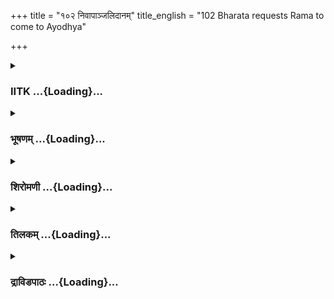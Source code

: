+++
title = "१०२ निवापाञ्जलिदानम्"
title_english = "102 Bharata requests Rama to come to Ayodhya"

+++
<div caption="श्रीराम-हरिसीताराममूर्ति-घनपाठिभ्यां वचनम्" class="audioEmbed" src="https://archive.org/download/Ramayana-recitation-Sriram-harisItArAmamUrti-Ghanapaati-v2/Kanda_2/Kanda_2_AYK-102-Nivapanjanali_Daanam.mp3"></div>

<div class="js_include collapsed" newlevelforh1="3" title="IITK" unfilled url="/purANam/rAmAyaNam/audIchya-pAThaH/iitk/2_ayodhyAkANDam/07-rAma-darshanam/102_nivApAnjalidAnam.md">
<details><summary><h3>IITK ...{Loading}...</h3></summary>

Rama, Sita and Lakshmana's grief over king Dasaratha's death -- Rama and
Lakshmana offer libations of water in Mandakini river



#### श्लोकः
##### मूलम्
तां श्रुत्वा करुणां वाचं पितुर्मरणसंहिताम्।  
राघवो भरते नोक्तां बभूव गतचेतनः॥2.102.1॥

##### शब्दार्थः
राघवः one born in the race of the Raghus (Rama), भरतेन by Bharata, उक्ताम् uttered, पितुः father's, मरणसंहिताम्  union with death, करुणाम् pitiable, तां those, वाचम् words, श्रुत्वा on hearing, गत चेतनः unconscious, बभूव became.

##### आङ्ग्लानुवादः
Having heard the words of Bharata regarding the death of his father, Rama became unconscious.



#### श्लोकः
##### मूलम्
तं तु वज्रमिवोत्सृष्टमाहवे दानवारिणा  
वाग्वज्रंभरते नोक्त ममनोज्ञं परन्तपः॥2.102.2॥  
प्रगृह्य रामो बाहू वैपुष्पिताग्रो यथा द्रुमः।  
वने परशुना कृत्तस्तथा भुवि पपात ह॥2.102.3॥

##### शब्दार्थः
परन्तपः destroyer of enemies, रामः Rama, आहवे in the battle, दानवारिणा by the enemy of demons (Indra), उत्सृष्टम् hurled, वज्रमिव like thunderbolt, अमनोज्ञम् unpleasant, भरतेन by Bharata, उक्तम् spoken, तम् that, वाग्वज्रम् thunderlike words, बाहू both arms, प्रगृह्य stretching forth, वने in the forest, परशुना by an axe, कृत्तः severed, पुष्पिताग्रः with flowering tops, द्रुमः tree, यथा as, तथा like that, भुवि on the ground, पपात ह fell down.

##### आङ्ग्लानुवादः
On hearing the thunderlike words spoken by Bharata afflicting the mind, like the  
thunderbolt hurled by Indra (enemy of demons) in a battle, Rama, the scorcher of enemies, stretching forth both his arms, fell down on the ground like a tree with flowering tops severed by an axe in the forest.



#### श्लोकः
##### मूलम्
तथाहि पतितं रामं जगत्यां जगतीपतिम्।  
कूलघातपरिश्रान्तं प्रसुप्तमिव कुञ्जरम्॥2.102. 4॥  
भ्रातरस्ते महेष्वासं सर्वतश्शोककर्शितम्।  
रुदन्तस्सह वैदेह्या सिषिचुस्सलिलेन वै॥2.102.5॥

##### शब्दार्थः
तथा that way, जगत्याम् on the earth, निपतितम् fallen, जगतीपतिम् lord of the world, कूलघातपरिश्रान्तम् exhausted from striking a river bank, प्रसुप्तम् asleep, कुञ्जरम् इव like an elephant, महेष्वासम् a great archer, शोककर्शितम् afflicted with grief, रामम् Rama, सर्वतः on all sides, वैदेह्या सह along with Sita, ते those, भ्रातरः brothers, रुदन्तः lamenting, सलिलेन with waters, सिषिचुः वै sprinkled.

##### आङ्ग्लानुवादः
Those brothers on all sides, with Sita lamenting, sprinkled water on Rama, the great archer and lord of the earth who, afflicted with grief, had fallen down on the ground, and was lying like an elephant exhausted from repeatedly striking a river bank.



#### श्लोकः
##### मूलम्
स तु संज्ञां पुनर्लब्ध्वा नेत्राभ्यामस्रमुत्सृजन्।  
उपाक्रामत काकुत्स्थ कृपणं बहु भाषितुम्॥2.102.6॥

##### शब्दार्थः
सः काकुत्स्थ that Rama, पुनः again, संज्ञाम् consciousness, लब्ध्वा regaining, नेत्राभ्याम् from eyes, अस्रम् tears, उत्सृजन् shedding, कृपणम् piteously, बहु excessively, भाषितुम् to speak, उपाक्रामत started.

##### आङ्ग्लानुवादः
On regaining consciousness, shedding tears profusely, Rama again started speaking piteously.



#### श्लोकः
##### मूलम्
स रामस्स्वर्गतं श्रुत्वा पितरं पृथिवीपतिम्।  
उवाच भरतं वाक्यं धर्मात्मा धर्मसंहितम्॥2.102.7॥

##### शब्दार्थः
धर्मात्मा righteous, सः रामः that Rama, पृथिवीपतिम् lord of the world, पितरम् father, स्वर्गतम्  had attained heaven, श्रुत्वा on hearing, भरतम् to Bharata, धर्मसंहितम् that which was in  
conformity with his rightful conduct, वाक्यम् words, उवाच said.

##### आङ्ग्लानुवादः
On hearing that his father, king Dasaratha, the lord of the world had attained heaven, righteous Rama said to Bharata in conformty with his rightful conduct.



#### श्लोकः
##### मूलम्
किं करिष्याम्ययोध्यायां ताते दिष्टां गतिं गते।  
कस्तां राजवराध्दीनामयोध्यां पालयिष्यति॥2.102.8॥

##### शब्दार्थः
ताते father, दिष्टां गतिम् the path ordained by the gods, अयोध्यायाम् in Ayodhya, किं करिष्यामि what shall I do, राजवरात् by the best of kings, हीनाम् deprived, ताम् अयोध्याम् that Ayodhya, कः who, पालयिष्यति will rule.

##### आङ्ग्लानुवादः
What shall I do in Ayodhya now that my father has followed the path ordained by the gods? Who will rule that Ayodhya deprived of that best of kings?



#### श्लोकः
##### मूलम्
किं नु तस्य मया कार्यं दुर्जातेन महात्मनः।  
यो मृतो मम शोकेन मया चापि न संस्कृतः॥2.102.9॥

##### शब्दार्थः
यः that king Dasaratha, मम शोकेन of grief on account of me, मृतः died, मया by me, न संस्कृतश्चापि the last rites could not be performed, तस्य for him, महात्मनः for that  magnanimous one, दूर्जातेन of unlucky birth, मया by me, किं नु कार्यम् of what use?

##### आङ्ग्लानुवादः
I could not even perform the last rites of that magnanimous one who died of grief on account of me. What use is my life with an unlucky birth?



#### श्लोकः
##### मूलम्
अहो भरत सिद्धार्थो येन राजा त्वयाऽनघ।  
शत्रुघ्नेन च सर्वेषु प्रेतकृत्येषु सत्कृतः॥2.102.10॥

##### शब्दार्थः
अनघ O irreproachable one, भरत Bharata, येन त्वया by you, शत्रुघ्नेन by Satrughna, राजा king, सर्वेषु in all, प्रेतकृत्येषु in last rites, सत्कृतः wellhonoured, सिद्धार्थः you have fulfilled  your duty, अहो fortunate indeed.

##### आङ्ग्लानुवादः
O irreproachable Bharata, it is gratifying that you and Satrughna are indeed fortunate to have fulfilled your cherished desire since the king was wellhonoured by you with all the obsequial rites.



#### श्लोकः
##### मूलम्
निष्प्रधानामनेकाग्रां नरेन्द्रेण विनाकृताम्।  
निवृत्तवनवासोऽपि नायोध्यां गन्तु मुत्सहे॥2.102.11॥

##### शब्दार्थः
निवृत्तवनवासोऽपि even after completion of the exile, निष्प्रधानाम् bereft of chief, अनेकाग्रम् directionless, नरेन्द्रेण by the king, विनाकृताम् deprived, अयोध्याम् Ayodhya, गन्तुम् to return, न उत्सहे I do not desire.

##### आङ्ग्लानुवादः
Even after the completion of my exile I do not wish to return to Ayodhya which is directionless, bereft of its chief, the king.



#### श्लोकः
##### मूलम्
समाप्तवनवासं मामयोध्यायां परन्तप।  
कोऽनु शासिष्यति पुनस्ताते लोकान्तरं गते॥2.102.12॥

##### शब्दार्थः
परन्तप O subduer of enemies, Bharata, ताते with father, लोकान्तरम् to the other world, गते having gone to, समाप्तवनवासम् on completion the exile, माम् me, पुनः again, अयोध्याम् in Ayodhya, कः who, अनुशासिष्यति guide.

##### आङ्ग्लानुवादः
O subduer of enemies, when father has gone to the other world, who will guide me in Ayodhya after I complete my term of exile?



#### श्लोकः
##### मूलम्
पुरा प्रेक्ष्य सुवृत्तं मां पिता यान्याह सान्त्वयन्।  
वाक्यानि तानि श्रोष्यामि कुतश्श्रोत्रसुखान्यहम्॥2.102.13॥

##### शब्दार्थः
पुरा in the past, पिता father, माम् me, सुवृत्तम् good conduct, प्रेक्ष्य on seeing, सान्त्वयन्  
comforting, यानि वाक्यानि such words, आह used to say, श्रोत्र सुखा pleasant to the ears, तानि those words, कुतः from whom, श्रोष्यामि I can hear.

##### आङ्ग्लानुवादः
On seeing my good conduct our father used to say comforting words to me. Now  
from whom can I hear such words pleasing to the ears?



#### श्लोकः
##### मूलम्
एवमुक्त्वा स भरतं भार्यामभ्येत्य राघवः।  
उवाच शोकसन्तप्तः पूर्णचन्द्रनिभाननाम्॥2.102.14॥

##### शब्दार्थः
सः राघवः that Rama, भरतम् to Bharata, एवम् in this way, उक्त्वा having said, पूर्णचन्द्रनिभाननाम् her face looking like the full Moon, भार्याम् wife, अभ्येत्य having approached, शोकसन्तप्तः  overhelmed with grief, उवाच said.

##### आङ्ग्लानुवादः
Having thus spoken to Bharata, Rama, overwhelmed with grief, approached his wife Sita whose face looked like the full Moon, and said to her.



#### श्लोकः
##### मूलम्
सीते मृतस्ते श्वशुरः पित्रा हीनोऽसि लक्ष्मण।  
भरतो दुःखमाचष्टे स्वर्गतं पृथिवीपतिम्॥2.102.15॥

##### शब्दार्थः
सीते O Sita, ते श्वशुरः your fatherinlaw, मृतः is dead, लक्ष्मण O Lakshmana, पित्रा father, हीनः असि are deprived of, भरतः Bharata, पृथिवीपतिम् lord of the world, king Dasaratha, स्वर्गतम् as having gone to heaven, दुःखम् sad news, आचष्टे is relating.

##### आङ्ग्लानुवादः
O Sita, your fatherinlaw is dead. O Lakshmana, you are deprived of your father. Bharata is relating to me the sad news that king Dasaratha has attained his heavenly abode.



#### श्लोकः
##### मूलम्
ततो बहुगुणं तेषां बाष्पं नेत्रेष्वजायत।  
तथा ब्रुवति काकुत्स्थे कुमाराणां यशस्विनाम्॥2.102.16॥

##### शब्दार्थः
काकुत्स्थे when Rama, तथा thus, ब्रुवति while saying, ततः thereafter, यशस्विनाम् of the illustrious, तेषाम् those, कुमाराणाम् of the sons of Dasaratha, नेत्रेषु in their eyes, बहुगुणम्  
copious, बाष्पः tears, अजायत welled up.

##### आङ्ग्लानुवादः
While the scion of the Kakutsthas was saying thus, copious tears welled up from the eyes of all those illustrious sons of Dasaratha.



#### श्लोकः
##### मूलम्
ततस्ते भ्रातर स्रव्रॆ भृशमाश्वास्य दुःखितम्।  
अब्रुवन् जगतीभर्तुः क्रियतामुदकं पितुः॥2.102.17॥

##### शब्दार्थः
ततः then, सर्वे all, ते भ्रातरः his brothers, राघवम् Rama, भृशम् greatly, आश्वास्य having consoled, जगतीभर्तुः to the protector of the world, Dasaratha, पितुः to father, उदकम् libations of water, क्रियताम् may be offered, अब्रुवन् they told.

##### आङ्ग्लानुवादः
All the brothers, having consoled Rama as best they could, told him, Let the libations be offered to our father, the protector of the world.



#### श्लोकः
##### मूलम्
सा सीतास्वर्गतंश्रुत्वा श्वशुरं तं महानृपम्।  
नेत्राभ्यामश्रुपूर्णाभ्या शशाकेक्षितुं प्रियम्॥2.102.18॥

##### शब्दार्थः
सा सीता that Sita, श्वशुरम् fatherinlaw, नृपम् king Dasaratha, स्वर्गलोकगतम् as having attained heaven, श्रुत्वा having heard, अश्रुपूर्णाभ्याम् filled with tears, नेत्राभ्याम् with eyes, पतिम् husband, ईक्षितुम् to see, नाशकत् was not able.

##### आङ्ग्लानुवादः
On hearing that her fatherinlaw, king Dasaratha, had attained heaven, Sita, her eyes filled with tears could not look at her husband in the face.



#### श्लोकः
##### मूलम्
सान्त्वयित्वा तु तां रामो रुदन्तीं जनकात्मजाम्।  
उवाच लक्ष्मणं तत्र दुःखितो दुःखितं वचः॥2.102.19॥

##### शब्दार्थः
रामः Rama, रुदन्तीम् weeping, तां जनकात्मजाम् that Sita, सान्त्वयित्वा having consoled, दुःखितः  overcome with grief, दुःखितम् distressed, लक्ष्मणम् Lakshmana, तत्र then, वचः words, उवाच said.

##### आङ्ग्लानुवादः
Having consoled Sita, daughter of Janaka, griefstricken Rama said to Lakshmana who was also distressed with grief.



#### श्लोकः
##### मूलम्
आनयेङ्गुदिपिण्याकं चीरमाहर चोत्तरम्।  
जलक्रियार्थं तातस्य गमिष्यामि महात्मनः॥2.102.20॥

##### शब्दार्थः
इङ्गुदिपिण्याकम् oil cake of Ingudi fruit, आनय bring, उत्तरम् upper, चीरं च bark garment, आहर fetch, महात्मनः of the magnanimous, तातस्य father's, जलक्रियार्थम् to offer libations of water, गमिष्यामि I shall go.

##### आङ्ग्लानुवादः
I shall go and offer libations to my magnanimous father. Go and fetch the dried pulp of ingudi fruit and an upper garment made of bark.



#### श्लोकः
##### मूलम्
सीता पुरस्ताद्व्रजतु त्वमेनामभितो व्रज।  
अहं पश्चाद्गमिष्यामि गतिर्ह्येषा सुदारुणा॥2.102.21॥

##### शब्दार्थः
सीता Sita, पुरस्तात् in front, व्रजतु let her proceed, एनाम् अभितः ahead of her, त्वम् you, व्रज go, अहम् I, पश्चात् behind, गमिष्यामि shall go, एषा this, गतिः procession in mourning, सुदारुणा हि is terrible indeed.

##### आङ्ग्लानुवादः
Let us proceed in this order -- you first, Sita second and I last. This procession  in mourning is terrible indeed.



#### श्लोकः
##### मूलम्
ततो नित्यानुगस्तेषां विदितात्मा महामतिः।  
मृदुर्दान्तश्च कान्तश्च रामे च दृढभक्तिमान्॥2.102.22॥  
सुमन्त्र स्तैर्नृपसुतैस्सार्धमाश्वस्य राघवम्।  
अवातारयदालम्ब्य नदीं मन्दाकिनीं शिवाम्॥2.102.23॥

##### शब्दार्थः
ततः thereafter, तेषाम् them, नित्यानुगः constant follower, विदितात्मा knowledgeable in spiritual sciences, महामतिः endowed with great intelligence, मृदुः softnatured, दान्तश्च  
selfcontrolled, शान्तश्च tranquilminded, रामे च in Rama, दृढभक्तिमान् staunchly devoted, सुमन्त्रः Sumantra, तैः नृपसुतैः सार्धम् along with those princes, राघवम् Rama, आश्वास्य having consoled him, आलम्ब्य taking hold of his hand, शिवाम् auspicious, मन्दाकिनीं नदीम् (into) the river Mandakini, अवातारयत् helped their descent.

##### आङ्ग्लानुवादः
Thereafter, their constant follower Sumantra who was conversant in spiritual knowledge, a highminded person, softnatured, selfcontrolled, tranquilminded and staunchly devoted to Rama consoled him. Holding the hands of the princes, Sumantra helped their descent into the auspicious river Mandakini for taking bath.



#### श्लोकः
##### मूलम्
ततो नित्यानुगस्तेषां विदितात्मा महामतिः।  
मृदुर्दान्तश्च शान्तश्च रामे च दृढभक्तिमान्॥2.102.22॥  
सुमन्त्रस्तैर्नृपसुतैः सार्धमाश्वास्य राघवम्।  
अवातारयदालम्ब्य नदीं मन्दाकिनीं शिवाम्॥2.102.23॥

##### शब्दार्थः
ततः thereafter, तेषाम् them, नित्यानुगः constant follower, विदितात्मा knowledgeable in spiritual sciences, महामतिः endowed with great intelligence, मृदुः softnatured, दान्तश्च  
selfcontrolled, शान्तश्च tranquilminded, रामे च in Rama, दृढभक्तिमान् staunchly devoted,  सुमन्त्रः Sumantra, तैः नृपसुतैः सार्धम् along with those princes, राघवम् Rama, आश्वास्य having consoled him, आलम्ब्य taking hold of his hand, शिवाम् auspicious, मन्दाकिनीं नदीम् (into) the river Mandakini, अवातारयत् helped their descent.

##### आङ्ग्लानुवादः
Thereafter, their constant follower Sumantra who was conversant in spiritual knowledge, a highminded person, softnatured, selfcontrolled, tranquilminded and staunchly devoted to Rama consoled him. Holding the hands of the princes, Sumantra helped their descent into the auspicious river Mandakini for taking bath.



#### श्लोकः
##### मूलम्
ते सुतीर्थां ततः कृच्छ्रादुपागम्य यशस्विनः।  
नदीं मन्दाकिनीं रम्यां सदा पुष्पितकाननाम्॥2.102.24॥  
शीघ्रस्रोतसमासाद्य तीर्थं शिवमकर्दमम्।  
सिषिचु स्तूदकं राज्ञे तत एतद् भवत्विति॥2.102.25॥

##### शब्दार्थः
ततः then, यशस्विनः illustrious, ते they, सुतीर्थां of convenient descent, रम्याम् enchanting, सदापुष्पितकाननाम् with forests always in blossom, शीघ्रस्रोतसम् swiftly flowing, मन्दाकिनीं नदीम् river Mandakini, कृच्छ्रात् with great difficulty, उपागम्य having approached, अकर्दमम् at a place that is not slushy, शिवम् auspicious, तीर्थम् descent, आसाद्य having reached, तात O father, एतत् these, ते to you, भवतु let this be, इति thus, राज्ञे for the king, उदकम् waters, सिषिचुः sprinkled. (offered libation).

##### आङ्ग्लानुवादः
The illustrious brothers approached with great difficulty the swiftflowing and enchanting river Mandakini which had convenient descent and endowed with forests always in bloom. They descended at an auspicious place that was not slushy and offered libations of water saying 'O father, let these offerings be yours'.



#### श्लोकः
##### मूलम्
ते सुतीर्थां ततः कृच्छ्रादुपागम्य यशस्विनः।  
नदीं मन्दाकिनीं रम्यां सदा पुष्पितकाननाम्॥2.102.24॥  
शीघ्रस्रोतसमासाद्य तीर्थं शिवमकर्दमम्।  
सिषिचु स्तूदकं राज्ञे तातैतत्ते भवत्विति॥2.102.25॥

##### शब्दार्थः
ततः then, यशस्विनः illustrious, ते they, सुतीर्थां of convenient descent, रम्याम् enchanting, सदापुष्पितकाननाम् with forests always in blossom, शीघ्रस्रोतसम् swiftly flowing, मन्दाकिनीं नदीम् river Mandakini, कृच्छ्रात् with great difficulty, उपागम्य having approached, अकर्दमम् at a place that is not slushy, शिवम् auspicious, तीर्थम् descent, आसाद्य having reached, तात O father, एतत् these, ते to you, भवतु let this be, इति thus, राज्ञे for the king, उदकम् waters, सिषिचुः sprinkled. (offered libation).

##### आङ्ग्लानुवादः
The illustrious brothers approached with great difficulty the swiftflowing and enchanting river Mandakini which had convenient descent and endowed with forests always in bloom. They descended at an auspicious place that was not slushy and offered libations of water saying 'O father, let these offerings be yours'.



#### श्लोकः
##### मूलम्
प्रगृह्य च महीपालो जलपूरितमञ्जलिम्।  
दिशं याम्यामभिमुखो रुदन्वचनमब्रवीत्॥2.102.26॥

##### शब्दार्थः
महीपालः ruler of the earth, जलपूरितम् filled with water, अञ्जलिम् both palms cupped, प्रगृह्य holding, याम्यां दिशम् relating to direction of Yama, the southern direction, अभिमुखः  
facing, रुदन् with sobs, वचनम् words, अब्रवीत् said.

##### आङ्ग्लानुवादः
Rama, the ruler of the earth, held water with both palms cupped and, facing the south, the direction of Yama (the god of death) said these words, sobbingः



#### श्लोकः
##### मूलम्
एतत्ते राजशार्दूल विमलं तोयमक्षयम्।  
पितृलोकगत स्याद्य मद्दत्तमुपतिष्ठतु॥2.102.27॥

##### शब्दार्थः
राजशार्दूल O best of kings, पितृलोकगतस्य one who has attained the world of the ancestors, ते to you, अद्य now, मद्दत्तम् offered by me, एतत् this, विमलम् pure, तोयम् water, अक्षयम्  inexhaustible, उपतिष्ठतु let it reach you.

##### आङ्ग्लानुवादः
'O best of kings, you are gone to the world of the manes, and let this inexhaustible libation of pure water reach you'.



#### श्लोकः
##### मूलम्
ततो मन्दाकिनीतीरात्प्रत्युत्तीर्य स राघवः।  
पितुश्चकार तेजस्वी निर्वापं भ्रातृभि सह॥2.102.28॥

##### शब्दार्थः
ततः then, तेजस्वी powerful, राघवः scion of the Raghu race (Rama), मन्दाकिनीतीरात् from the bank the river Mandakini, प्रत्युत्तीर्य climbing up, भ्रातृभिः सह with his brothers, पितुः for the departed father, निवापम् offerings of pinda ( balls of rice or flour), चकार made.

##### आङ्ग्लानुवादः
Then, the powerful scion of the Raghu race reached bank, from the bathing spot of the river Mandakini along with his brothers and offered pinda (an offering of rice flour to the departed) to his late lamented father.



#### श्लोकः
##### मूलम्
ऐङ्गुदं बदरीमिश्रं पिण्याकं दर्भसंस्तरे।  
न्यस्य रामस्सदुःखार्तो रुदन्वचनमब्रवीत्॥2.102.29॥

##### शब्दार्थः
सः रामः that Rama, बदरीमिश्रम् mixed with badari fruits, ऐङ्गुदम् pertaining to the ingudi tree, पिण्याकम् pulp made into balls, दर्भसंस्तरे on a spread of darbha grass, न्यस्य after placing, दुःखार्तः overcome with distress, रुदन् weeping, वचनम् these words, अब्रवीत् said.

##### आङ्ग्लानुवादः
Placing the balls of ingudi pulp mixed with badari fruit on a spread of darbha grass, Rama, was overcome with grief and weeping, saidः



#### श्लोकः
##### मूलम्
इदं भुङ्क्ष्वमहाराज प्रीतो यदशना वयम्।  
यदन्नः पुरुषो भवति तदन्ना स्तस्य देवताः॥2.102.30॥

##### शब्दार्थः
महाराज O great king, वयम् we, यदशनाः whatever is food, इदम् such food, प्रीतः wellpleased, भुङ्क्ष्व  partake, पुरुषः man, यदन्नः whichever food, भवति takes, तस्य देवताः his gods, तदन्नाः have the same food.

##### आङ्ग्लानुवादः
O great king, we offer you such food as we partake now. Be pleased to accept it. For,  his gods are offered the food a man takes.



#### श्लोकः
##### मूलम्
तत स्तेनैव मार्गेण प्रत्युत्तीर्य सरित्तटात्।  
आरुरोह नरव्याघ्रो रम्यसानुं महीधरम्॥2.102.31॥

##### शब्दार्थः
ततः thereafter, नरव्याघ्रः best among men (Rama), तेन that, मार्गेणैव by the same path itself, नदीतटात् from the river bank, प्रत्युत्तीर्य having ascended, रम्यसानुम् having charming slopes, महीधरम् mountain, आरुरोह climbed.

##### आङ्ग्लानुवादः
Rama, the tiger among men, ascending the riverbank and proceeding on the same path (he had come), climbed the (Chitrakuta) mountain of charming slopes.



#### श्लोकः
##### मूलम्
ततः पर्णकुटीद्वारमासाद्य जगतीपतिः।  
परिजग्राह बाहुभ्यामुभौ भरतलक्ष्मणौ॥2.102.32॥

##### शब्दार्थः
ततः then, जगतीपतिः lord of the earth (Rama), पर्णकुटीद्वारम् the door of leafhut, आसाद्य  having reached, बाहुभ्याम् with his arms, भरतलक्ष्मणौ Bharata and Lakshmana, उभौ both, परिजग्राह took hold of.

##### आङ्ग्लानुवादः
Rama, lord of the earth, reached the door of the leafhut and took Bharata and  
Lakshmana in his arms.



#### श्लोकः
##### मूलम्
तेषां तु रुदतां शब्दात् प्रतिशब्दोऽभवद् गिरौ।  
भ्रातॄणां सह वैदेह्या सिंहानां नर्दतामिव॥2.102.33॥

##### शब्दार्थः
वैदेह्या सह with Sita, रुदताम् of those lamenting people, तेषां भ्रात्रूणाम् all the brothers', शब्दात् with the sound, नर्दताम् roaring, सिंहानामिव like the lions, शब्दात् with sound, गिरौ in the mountain, प्रतिशब्दः अभवत् was echoed.

##### आङ्ग्लानुवादः
The mountain echoed with the sound of lamentations of all the brothers along with Sita which resembled the roar of lions.



#### श्लोकः
##### मूलम्
महाबलानां रुदतां कुर्वतामुदकं पितुः।  
विज्ञाय तुमुलं शब्दं त्रस्ता भरत सैनिकाः॥2.102.34।

##### शब्दार्थः
महाबलानाम् of mighty ones, पितुः to father, उदकम् libations of water, कुर्वताम् of those offering, रुदताम् lamenting brothers', तुमुलम् tumultous, शब्दम् sound, विज्ञाय having come to know, भरतसैनिकाः soldiers of Bharata, त्रस्ताः were alarmed.

##### आङ्ग्लानुवादः
The soldiers of Bharata were alarmed on hearing the tumultuous sounds raised by those mighty brothers offering libations of water and lamenting.



#### श्लोकः
##### मूलम्
अब्रुवंश्चापि रामेण भरत संगतो ध्रुवम्।  
तेषामेव महान् श‌ब्दः शोचतां पितरं मृतम्॥2.102.35॥

##### शब्दार्थः
भरतः Bharata, रामेण with Rama, सङ्गतः joined, घृवम् this is certain, मृतम् deceased, पितरम् about father, शोचताम् lamenting, तेषामेव their only, महान् loud, शब्दः noise, अब्रुवन् च अपि they said.

##### आङ्ग्लानुवादः
They said, 'Bharata must have joined Rama. That loud noise must be their wailing over their deceased father'.



#### श्लोकः
##### मूलम्
अथ वासान्परित्यज्य तं सर्वेऽभिमुखास्स्वनम्।  
अप्येकमनसो जग्मुर्यथास्थानं प्रधाविताः॥2.102.36॥

##### शब्दार्थः
सर्वे all of them, अथ thereafter, वासान् their camps, परित्यज्य leaving, तं स्वनम् that sound, अभिमुखाः towards, एकमनसः अपि with only one thought in their minds, यथास्थानम् from their respective places, प्रधाविताः ran, जग्मुः went.

##### आङ्ग्लानुवादः
Then all of them left their camps with one single thought (of seeing Rama) in their minds and ran in the direction from where that sound emanated.



#### श्लोकः
##### मूलम्
हयैरन्ये गजैरन्ये रथैरन्ये स्वलङ्कृतैः।  
सुकुमारा स्तथैवान्ये पद्भिरेव नरा ययुः॥2.102.37॥

##### शब्दार्थः
अन्ये some, हयैः on horses, अन्ये गजैः some on elephants, सुकुमाराः delicate men, अन्ये others, स्वलङ्कृतैः welldecorated, रथैः on chariots, तथैव similarly, अन्ये other, नराः men, पद्भिरेव on foot, ययुः went.

##### आङ्ग्लानुवादः
Some rode horses, some, elephants, while others mounted welldecorated chariots, while the young went on foot.



#### श्लोकः
##### मूलम्
अचिरप्रोषितं रामं चिरविप्रोषितं यथा।  
द्रष्टुकामो जनः सर्वो जगाम सहसाऽऽश्रमम्॥2.102.38॥

##### शब्दार्थः
सर्वः all, जनः people, अचिरप्रोषितम् exiled recently, रामम् Rama, चिरविप्रोषितं यथा as if he had left long ago, द्रष्टुकामः with a desire to see him, सहसा quickly, आश्रमम् towards the hermitage, जगाम went.

##### आङ्ग्लानुवादः
The whole multitude of people at once rushed towards the hermitage wishing to see Rama as if he had left long ago though he had gone on exile very recently.



#### श्लोकः
##### मूलम्
भ्रातृ़णां त्वरितास्ते तु द्रष्टुकामा स‌मागमम्।  
ययुर्बहुविधैर्यानैः खुरनेमिस्वनाकुलैः॥2.102.39॥

##### शब्दार्थः
तत्र there, भ्रातृ़णाम् of brothers, समागमम् union of, द्रष्टुकामाः people wishing to see, त्वरिताः  
hastily, खुरनेमिस्वनाकुलैः filled with the sounds of the hooves and wheels, बहुविधैः by every sort of, यानैः on vehicle, ययुः went.

##### आङ्ग्लानुवादः
Eager to see the union of brothers, all those people went by every sort of vehicle filled with the sounds of hooves and wheels.



#### श्लोकः
##### मूलम्
सा भूमिर्बहुभिर्यानैः रथ‌नेमिसमाहता।  
मुमोच तुमुलं शब्दं द्यौरिवाभ्रसमागमे॥2.102.40॥

##### शब्दार्थः
बहुभिः by several, यानैः by vehicles, खुरनेमि समाहता crushed with hooves and wheels, सा भूमिः the earth, अभ्रसमागमे at the gathering of stormclouds, द्यौरिव like the sky, तुमुलम् tumultous, शब्दम् sound, मुमोच emitted.

##### आङ्ग्लानुवादः
The earth crushed by several vehicles, hooves (of horses) and wheels (of chariots) emitted tumultuous sounds like the sky in the gathering stormclouds.



#### श्लोकः
##### मूलम्
तेन वित्रासिता नागाः करेणुपरिवारिताः।  
आवासयन्तो गन्धेन जग्मुरन्यद्वनं ततः॥2.102.41॥

##### शब्दार्थः
तेन by that (sound), वित्रासिताः frightened, करेणुपरिवारिताः followed by the female elephants, नागाः elephants, गन्धेन with the odour of ichor, आवासयन्तः odorising, ततः from there, अन्यत् वनम् to another forest, जग्मुः went.

##### आङ्ग्लानुवादः
Frightened by the sound, the elephants followed by their females, spreading all the way the odour of the ichor, moved to other forests.



#### श्लोकः
##### मूलम्
वराह वृकसङ्घाश्च महिषाःसृमरास्तथा ।  
व्याघ्रगोकर्णगवया वित्रेसुः पृषतै स‌ह॥2.102.42॥

##### शब्दार्थः
वराहवृकसङ्घाश्च with host of boars and wolves, महिषाः buffaloes, सर्पवानराः serpents and apes, व्याघ्रगोकर्णगवयाः tigers, antelopes with ears like cows', gavayas, पृषतैः सह along with spotted deer, वित्रेसुः were frightened.

##### आङ्ग्लानुवादः
Hearing that sound, hosts of boars and deer, buffaloes, serpents and apes, tigers, antelopes with ears like the cows', gavayas as well as dappled antelopes were all frightened.



#### श्लोकः
##### मूलम्
रथाङ्गसाह्वा नत्यूहा हंसाः कारण्डवाः परे।  
तथा पुंस्कोकिलाः क्रौञ्चा विसंज्ञा भेजिरे दिशः॥2.102.43॥

##### शब्दार्थः
रथाङ्गसाह्वाः ducks, नत्यूहा watercranes, हंसाः geese, कारण्डवाः karandavas, प्लवाः cranes, तथा similarly, पुंस्कोकिलाः male cuckoos, क्रौञ्चाः kraunchas, विसंज्ञाः senselessly, दिशः diffrent directions, भेजिरे fled.

##### आङ्ग्लानुवादः
Ducks, watercranes, geese, karandavas, cranes, male cuckoos and kraunchas fled senselessly in different directions.



#### श्लोकः
##### मूलम्
तेन शब्देन वित्रस्तैराकाशं पक्षिभिर्वृतम्।  
मनुष्यैरावृता भूमिरुभयं प्रबभौ तदा॥2.102.44॥

##### शब्दार्थः
तेन शब्देन by that sound, वित्रस्तैः frightened, पक्षिभिः by birds also, वृतम् filled with, आकाशम् the sky, मनुष्यैः by people, आवृता covered, भूमिः the earth, उभयम् both, तदा प्रबभौ greatly shone.

##### आङ्ग्लानुवादः
The sky was filled with birds frightened by the sound and the earth covered with people. Both looked extremely beautiful.



#### श्लोकः
##### मूलम्
ततस्तं पुरषव्याघ्रं यशस्विनमकल्पषम्।  
आसीनं स्थण्डिले रामं ददर्श सहसा जनः॥2.102.45॥

##### शब्दार्थः
ततः thereafter, जनः people, पुरुषव्याघ्रं best of men, यशस्विनम् illustrious, अरिन्दमम् one who is destroyer of enemies, स्थण्डिले on the bare earth, आसीनम् squatted, तम् that, रामम् Rama, सहसा at once, ददर्श beheld.

##### आङ्ग्लानुवादः
All at once the people saw the illustrious Rama, the best of men, and the subduer of enemies squatting on the bare earth.



#### श्लोकः
##### मूलम्
विगर्हमाणः कैकेयीं मन्थरासहितामपि।  
अभिगम्य जनो रामं बाष्पपूर्णमुखोऽभवत्॥2.102.46॥

##### शब्दार्थः
जनः all men, मन्थरासहिताम् including Manthara, कैकेयीम् Kaikeyi, विगर्हमाणः censuring, रामम्  to Rama, अभिगम्य having reached, बाष्पपूर्णमुखः with face filled with tears, अभवत् became.

##### आङ्ग्लानुवादः
All those men with faces full of tears, reproaching Kaikeyi and Manthara (all the way), approached Rama.



#### श्लोकः
##### मूलम्
तान्नरान्बाष्पपूर्णाक्षान्समीक्ष्याथ सुदुःखितान्।  
पर्यष्वजत धर्मज्ञः पितृवन्मातृवच्च सः॥2.102.47॥

##### शब्दार्थः
धर्मज्ञः knower of righteousness, सः that Rama, अथ thereafter, बाष्पपूर्णाक्षान् eyes filled with tears, सुदुःखितान् deeply afflicted, तान्नरान् those people, समीक्ष्य having seen, पितृवत् like a father, मातृवच्च like a mother, पर्यष्वजत embraced.

##### आङ्ग्लानुवादः
Thereafter, beholding those people deeply afflicted, their eyes full of tears, Rama embraced them as if they were his own father and mother.



#### श्लोकः
##### मूलम्
स तत्र कांश्चित्परिषस्वजे नरान्नरास्तु केचित्तु तमभ्यवादयन्।  
चकार सर्वान्सवयस्यबान्धवान्यथार्ह मासाद्य तदा नृपात्मजः॥2.102.48॥

##### शब्दार्थः
सः Rama, तत्र there, कांश्चित् some, नरान् men, परिषस्वजे embraced, केचित्तु as for some, नराश्च men, तम् that Rama, अभ्यवादयन् paid obeisance, तदा then, सः that, नृपात्मजः king's son, सर्वान् all of them, आसाद्य having reached, वयस्यबान्धवान् friends and relations, यथार्हम्  
as deserved, चकार made.

##### आङ्ग्लानुवादः
Rama embraced some, while others paid him obeisance. Therafter, he honoured his erstwhile companions and relations in accordance with their status.



#### श्लोकः
##### मूलम्
स तत्र तेषां रुदतां महात्मनां भुवं च खं चानुनिनादयन्स्वनः।  
गुहा गिरीणां च दिशश्च सन्ततं मृदङ्गघोषप्रतिमः प्रशुश्रुवे॥2.102.49॥

##### शब्दार्थः
तत्र there, रुदताम् weeping, तेषां महात्मनाम् those magnanimous persons, स्वनः that tumult,  भुवं च the earth, खं च the sky, गिरीणाम् of mountains, गुहाश्च caves, दिशश्च the directions, अनुनिनादयन् reverberating, मृदङ्गघोषप्रतिमः like beating of drums, सन्ततम् incessantly, प्रशुश्रुवे was heard.

##### आङ्ग्लानुवादः
The weeping and the tumult of those magnanimous people made the earth, sky, mountaincaves and all quarters reverberate incessantly like the beating of drums.  

#### समाप्तिः
 श्रीमद्रामायणे वाल्मीकीय आदिकाव्ये अयोध्याकाण्डे द्व्युत्तरशततमस्सर्गः॥  
Thus ends the hundred and second sarga in Ayodhyakanda of the holy Ramayana, the first epic composed by sage Valmiki.

</details>
</div>
<div class="js_include collapsed" newlevelforh1="3" title="भूषणम्" unfilled url="/purANam/rAmAyaNam/audIchya-pAThaH/TIkA/bhUShaNa_iitk/2_ayodhyAkANDam/07-rAma-darshanam/102_nivApAnjalidAnam.md">
<details><summary><h3>भूषणम् ...{Loading}...</h3></summary>



तां श्रुत्वा करुणां वाचं पितुर्मरणसंहिताम् ।  

राघवो भरतेनोक्तां बभूव गतचेतनः  ॥  २।१०२।१  ॥   

तामित्यादि । करुणां शोकावहाम् । यद्वा अकरुणां करुणारहिताम्, क्रूरामिति
यावत्  ॥  २।१०२।१  ॥   

  

तं तु वज्रमिवोत्सृष्टमाहवे दानवारिणा ।  

वाग्वज्रं भरतेनोक्तममनोज्ञं परन्तपः  ॥  २।१०२।२  ॥   

प्रगृह्य बाहू रामो वै पुष्पिताग्रो यथा द्रुमः ।  

वने परशुना कृत्तस्तथा भुवि पपात ह  ॥  २।१०२।३  ॥   

तं त्वित्यादिश्लोकद्वयमेकं वाक्यम् । दानवारिणा इन्द्रेण । बाहू प्रगृह्य
पाणिना पाणिं निष्पीड्य उद्धृत्य वा । वाग्वज्रमित्यस्य
पूर्वश्लोकादनुषक्तेन श्रुत्वेत्यनेनान्वयः  ॥  २।१०२।२३  ॥   

  

तथा निपतितं रामं जगत्यां जगतीपतिम् ।  

कूलघातपरिश्रान्तं प्रसुप्तमिव कुञ्जरम्  ॥  २।१०२।४  ॥   

भ्रातरस्ते महेष्वासं सर्वतः शोककर्शितम् ।  

रुदन्तः सह वैदेह्या सिषिचुः सलिलेन वै  ॥  २।१०२।५  ॥   

तथेत्यादिश्लोकद्वयम् । कूलघातेन मदेन दन्तकण्ड्वा च कृतेन कूलप्रहारेण
परिश्रान्तम् अत एव प्रसुप्तं कुञ्जरमिव स्थितम्, मूर्च्छितमित्यर्थः ।
सलिलेन सर्वतः सिषिचुः सर्वगात्राणि मोहशान्तये सिक्तवन्तः । यतः "अमृतं वा
आपस्तस्मादद्भिरवतांतमभिषिञ्चन्ति" इति श्रुतिरपि हि वदति  ॥  २।१०२।४५  ॥   

  

स तु संज्ञां पुनर्लब्ध्वा नेत्राभ्यामास्रमुत्सृजन् ।  

उपाक्रामत काकुत्स्थः कृपणं बहु भाषितुम्  ॥  २।१०२।६  ॥   

स रामः स्वर्गतं श्रुत्वा पितरं पृथिवीपतिम् ।  

उवाच भरतं वाक्यं धर्मात्मा धर्मसंहितम्  ॥  २।१०२।७  ॥   

स त्विति । उपाक्रामत उपाक्रमत । दीर्घ आर्षः  ॥  २।१०२।६७  ॥   

  

किं करिष्याम्ययोध्यायां ताते दिष्टां गतिं गते ।  

कस्तां राजवराद्धीनामयोध्यां पालयिष्यति  ॥  २।१०२।८  ॥   

किमिति । दिष्टां कालकल्पिताम् । "कालो दिष्टोप्यनेहापि" इत्यमरः । यद्वा
दिष्टां दैवकल्पिताम् । "दैवं दिष्टं भागधेयम्" इत्यमरः । राजवरात् ।
तृतीयार्थे पञ्चमी । (पाठान्तरं । किं करिष्यामीत्यस्य भावमुद्घाटयति
राजवरेति । राजवराधीनां तद्रक्षणाधीनामित्यर्थः)  ॥  २।१०२।८  ॥   

  

किं नु तस्य मया कार्य्यं दुर्जातेन महात्मनः ।  

यो मृतो मम शोकेन मया चापि न संस्कृतः  ॥  २।१०२।९  ॥   

पितृमरणहेतुभूतत्वात्तत्संस्कारानुपयोगाच्चात्मानं विगर्हते--किं नु
तस्येति  ॥  २।१०२।९  ॥   

  

अहो भरत सिद्धार्थो येन राजा त्वया ऽनघ ।  

शत्रुघ्नेन च सर्वेषु प्रेतकृत्येषु सत्कृतः  ॥  २।१०२।१०  ॥   

अहो इति । अनघ "पुत्रमन्त्ये तु कर्मणि"
इत्युक्तपितृसंस्काररूपभाग्यविघटकपापरहित अहं हि तादृशपापवानिति भावः । येन
कारणेन त्वया शत्रुघ्नेन च सर्वेषु प्रेतकृत्येषु प्राप्तेषु राजा सत्कृतः
 ॥  २।१०२।१०  ॥   

  

निष्प्रधानामनेकाग्रां नरेन्द्रेण विना कृताम् ।  

निवृत्तवनवासोपि नायोध्यां गन्तुमुत्सहे  ॥  २।१०२।११  ॥   

निष्प्रधानामिति । एकाग्रा अनाकुला । "अनाकुलेपि चैकाग्रः" इत्यमरः । सा न
भवतीत्यनेकाग्रा । ताम् आकुलामिति यावत्  ॥  २।१०२।११  ॥   

  

समाप्तवनवासं मामयोध्यायां परन्तप ।  

को नु शासिष्यति पुनस्ताते लोकान्तरं गते  ॥  २।१०२।१२  ॥   

समाप्तेति । शासिष्यति कार्य्येषु नियोक्ष्यतीत्यर्थः  ॥  २।१०२।१२  ॥   

  

पुरा प्रेक्ष्य सुवृत्तं मां पिता यान्याह सान्त्वयन् ।  

वाक्यानि तानि श्रोष्यामि कुतः कर्णसुखान्यहम्  ॥  २।१०२।१३  ॥   

पुरेति । सुवृत्तं शोभनं नियोगा चरणरूपं वृत्तं यस्य तम् । कुतः कस्मात्
पुरुषात्  ॥  २।१०२।१३  ॥   

  

एवमुक्त्वा स भरतं भार्यामभ्येत्य राघवः ।  

उवाच शोकसन्तप्तः पूर्णचन्द्रनिभाननाम्  ॥  २।१०२।१४  ॥   

एवमिति । अभ्येत्य अभिसुखो भूत्वा  ॥  २।१०२।१४  ॥   

  

सीते मृतस्ते श्वशुरः पित्रा हीनो ऽसि लक्ष्मण ।  

भरतो दुःखमाचष्टे स्वर्गतं पृथिवीपतिम्  ॥  २।१०२।१५  ॥   

सीत इति । दुःखमित्येतत् क्रिया विशेषणम् । इत्युवाचेति पूर्वोणान्वयः  ॥ 
२।१०२।१५  ॥   

  

ततो बहुगुणं तेषां बाष्पं नेत्रेष्वजायत ।  

तथा ब्रुवति काकुत्स्थे कुमाराणां यशस्विनाम्  ॥  २।१०२।१६  ॥   

ततस्ते भ्रातरः सर्वे भृशमाश्वास्य राघवम् ।  

अब्रुवन् जगतीभर्त्तुः क्रियतामुदकं पितुः  ॥  २।१०२।१७  ॥   

सा सीता श्वशुरं श्रुत्वा स्वर्गलोकगतं नृपम् ।  

नेत्राभ्यामश्रुपूर्णाभ्यामशकन्नेक्षितुं पतिम्  ॥  २।१०२।१८  ॥   

सान्त्वयित्वा तु तां रामो रुदन्तीं जनकात्मजाम् ।  

उवाच लक्ष्मणं तत्र दुःखितो दुःखितं वचः  ॥  २।१०२।१९  ॥   

तत इति । क्रियतामित्यत्रेतिकरणं द्रष्टव्यम्  ॥  २।१०२।१७१९  ॥   

  

आनयेङ्गुदिपिण्याकं चीरमाहर चोत्तरम् ।  

जलक्रियार्थं तातस्य गमिष्यामि महात्मनः  ॥  २।१०२।२०  ॥   

आनयेति । इङ्गुदिपिण्याकं तपस्विभोज्यं तापसतरुबीजपिण्याकम् ।
अनिस्सारिततैलं पिष्ट्वा चूर्णीकृत्य पिण्डीकृतमिङ्गुदीबीजमेव
पिण्याकत्वेनोपचर्य्यते । "इङ्गुदी तापसतरुः" इत्यमरः । चीरं
वासउदकदानार्थम् । (चीरं स्नानार्थं परिधानम्) उत्तरम् उत्तरीयं च  ॥ 
२।१०२।२०  ॥   

  

सीता पुरस्ताद्व्रजतुत्वमेनामभितो व्रज ।  

अहं पश्चाद्गमिष्यामि गतिर्ह्येषा सुदारुणा  ॥  २।१०२।२१  ॥   

सीतेति । अभितः पश्चात् "अभितः परितः" इत्यादिना एनामिति द्वितीया ।
सुदारुणा सुतरां दुस्सहा । गतिः दुःखिनां गतिः । एषा हि स्नानाद्यर्थं
स्त्रीबालपुरस्सरा खल्वित्यर्थः । तथा च सूत्रम् "सर्वे कनिष्ठप्रथमा
अनुपूर्व इतरे स्त्रियो ऽग्रे" इति  ॥  २।१०२।२१  ॥   

  

ततो नित्यानुगस्तेषां विदितात्मा महामतिः ।  

मृदुर्दान्तश्च शान्तश्च रामे च दृढभक्तिमान्  ॥  २।१०२।२२  ॥   

सुमन्त्रस्तैर्नृपसुतैः सार्द्धमाश्वास्य राघवम् ।  

अवातारयदालम्ब्य नदीं मन्दाकिनीं शिवाम्  ॥  २।१०२।२३  ॥   

तत इति । नित्यानुगः कुलक्रमानुगतानुचरः । विदितात्मा ज्ञातात्मस्वरूपः  ॥ 
२।१०२।२२२३  ॥   

  

ते सुतीर्थां ततः कृच्छ्रादुपागम्य यशस्विनः ।  

नदीं मन्दाकिनीं रम्यां सदा पुष्पितकाननाम्  ॥  २।१०२।२४  ॥   

शीघ्रस्रोतसमासाद्य तीर्थं शिवमकर्द्दमम् ।  

सिषिचुस्तूदकं राज्ञे तत्रैतत्ते भवत्विति  ॥  २।१०२।२५  ॥   

त इति । ते सीतालक्ष्मणरामाः । स्त्रियोपि उदकं दिशन्तीति शास्त्रसिद्धम् ।
शीघ्रस्त्रोतसं नदीमुपागम्य अकर्दमं तीर्थम् अवतारप्रदेशमासाद्य । तत हे
तात ते तुभ्यमेतद्भवत्वित्युच्चार्य्य उदकं सिषिचुः, ददुरित्यर्थः ।
स्नानमर्थात्सिद्धम् । सीतायाः स्नानमात्रे ऽन्वयो वा । कृच्छ्रादित्यनेन
तेषां दुःखातिशयात् स्खलितगमनमुच्यते । सुतीर्थामित्यनेन
पुण्यतीर्थत्वमुक्तम् । उपगम्येत्यनेन नदीतीरेपि कञ्चित्कालं रोदनाचार
उक्तः । यशस्विन इत्यनेन शास्त्रानतिक्रम उक्तः । रम्यामित्यनेनन
दुःखशान्तिहेतुत्वमुक्तम् । पुष्पितकाननामित्येन
उदकदानसमाप्तिपर्य्यन्तमनातपत्वमुक्तम् । शीघ्रस्रोतसमित्यनेन स्नानकाले
स्रोतोभिमुखत्वमुक्तम् । शिवं शुद्धम् । अकर्द्दमं तीर्थमासाद्येत्यनेन
तीरे सेचनमुक्तम्  ॥  २।१०२।२४२५  ॥   

  

प्रगृह्य च महीपालो जलपूरितमञ्जलिम् ।  

दिशं याम्यामभिमुखो रुदन् वचनमब्रवीत्  ॥  २।१०२।२६  ॥   

दानप्रकारमाह--प्रगृह्येत्यादिना  ॥  २।१०२।२६  ॥   

  

एतत्ते राजशार्दूल विमलं तोयमक्षयम् ।  

पितृलोकगतस्याद्य मद्दत्तमुपतिष्ठतु  ॥  २।१०२।२७  ॥   

दानमन्त्रमाह--एतदित्यादिना  ॥  २।१०२।२७  ॥   

  

ततो मन्दाकिनीतीरात् प्रत्युत्तीर्य्य स राघवः ।  

पितुश्चकार तेजस्वी निवापं भ्रातृभिः सह  ॥  २।१०२।२८  ॥   

ऐङ्गुदं बदरीमिश्रं पिण्याकं दर्भसंस्तरे ।  

न्यस्य रामः सुदुःखार्त्तो रुदन् वचनमब्रवीत्  ॥  २।१०२।२९  ॥   

इदं भुङ्क्ष्व महाराज प्रीतो यदशना वयम् ।  

यदन्नः पुरुषो भवति तदन्नास्तस्य देवताः  ॥  २।१०२।३०  ॥   

ततस्तेनैव मार्गेण प्रत्युत्तीर्य्य नदीतटात् ।  

आरुरोह नरव्याघ्रो रम्यसानुं महीधरम्  ॥  २।१०२।३१  ॥   

ततः पर्णकुटीद्वारमासाद्य जगतीपतिः ।  

परिजग्राह बाहुभ्यामुभौ भरतलक्ष्मणौ  ॥  २।१०२।३२  ॥   

तत इति । भ्रातृभिः सह मन्दाकिनीतीरात् प्रत्युत्तीर्य्य पितुर्निवापं
पिण्डप्रदानं चकार मन्दाकिनीतीरात्समुत्तीर्य्येत्युदकदानदेशात्
किंचित्प्रदेशान्तरगमनवचनात् सपिण्डीकरणमेव कृतमित्यवगम्यते । दशाहात्यये
उदकदानं विना पिण्डदानस्याचोदितत्वात् । उदकसेचनवत् कनिष्ठेन लक्ष्मणेन
पिण्डदानानुक्तेश्च  ॥  २।१०२।२८३२  ॥   

  

तेषां तु रुदतां शब्दात् प्रतिश्रुत्को ऽभवद्गिरौ ।  

भ्रातृ़णां सह वैदेह्याः सिंहानामिव नर्दताम्  ॥  २।१०२।३३  ॥   

तेषामिति । प्रतिश्रुत्कः प्रतिध्वनिः  ॥  २।१०२।३३  ॥   

  

महाबलानां रुदतां कुर्वतामुदकं पितुः ।  

विज्ञाय तुमुलं शब्दं त्रस्ता भरतसैनिकाः  ॥  २।१०२।३४  ॥   

अब्रुवंश्चापि रामेण भरतः सङ्गतो ध्रुवम् ।  

तेषामेव महाञ्छब्दः शोचतां पितरं मृतम्  ॥  २।१०२।३५  ॥   

महाबलानामित्यादिश्लोकद्वयमेकं वाक्यम् । त्रस्ताः किं भविष्यतीति धिया
उद्विग्नाः । उद्वेगानन्तरं निश्चित्य वदन्ति स्मेत्याह अब्रुवन्नित्यादिना
। मृतं पितरमुद्दिश्येति शेषः  ॥  २।१०२।३४३५  ॥   

  

अथ वासान् परित्यज्य तं सर्वे ऽभिमुखाः स्वनम् ।  

अप्येकमनसो जग्मुर्यथास्थानं प्रधाविताः  ॥  २।१०२।३६  ॥   

अथेति । स्वनमभिमुखाः स्वनोत्पत्तिदिगभिमुखा इत्यर्थः । यथास्थानं
शब्दोत्पत्तिप्रदेशमनतिक्रम्य । प्रधाविताः शीघ्रगतियुक्ताः  ॥  २।१०२।३६
 ॥   

  

हयैरन्ये गजैरन्ये रथैरन्ये स्वलङ्कृतैः ।  

सुकुमारास्तथैवान्ये पद्भिरेव नरा ययुः  ॥  २।१०२।३७  ॥   

अचिरप्रोषितं रामं चिरविप्रोषितं यथा ।  

द्रष्टुकामो जनः सर्वो जगाम सहसाश्रमम्  ॥  २।१०२।३८  ॥   

सुकुमारा इति । हयैरित्यादिभिरुक्तानां त्रयाणां विशेषणम् ।
सुकुमारत्वाभावे दुःखितं रामं प्रति पद्भ्यामेव गन्तव्यत्वात्  ॥ 
२।१०२।३७३८  ॥   

  

भ्रातृ़णां त्वरितास्तत्र द्रष्टुकामाः समागमम् ।  

ययुर्बहुविधैर्यानैः खुरनेमिस्वनाकुलैः  ॥  २।१०२।३९  ॥   

सा भूमिर्बहुभिर्यानैः खुरनेमिसमाहता ।  

मुमोच तुमुलं शब्दं द्यौरिवाभ्रसमागमे  ॥  २।१०२।४०  ॥   

भ्रातृ़णामिति । एषां यानैर्गमनं दर्शनत्वरया । ययुर्बहुविधैर्यानैः
खुरनेमिसमाहताः इति पाठः । ययुर्बहुविधैर्युक्तैरिति पाठे--युक्तेः सज्जैः,
यानैरिति शेषः  ॥  २।१०२।३९४०  ॥   

  

तेन वित्रासिता नागाः करेणुपरिवारिताः ।  

आवासयन्तो गन्धेन जग्मुरन्यद्वनं ततः  ॥  २।१०२।४१  ॥   

तेनेति । आवासयन्तः मदगन्धेनावासयन्तः । एतेन वनगजानामपि रामदर्शनहर्षो
द्योत्यते  ॥  २।१०२।४१  ॥   

  

वराहवृकसङ्घाश्च महिषाः सर्प्पवानराः ।  

व्याघ्रगोकर्णगवयाः वित्रेसुः पृषतैः सह  ॥  २।१०२।४२  ॥   

वराहेति । गोकर्णः गोरिव कर्णौ यस्य स गोकर्णः । महापृषतविशेषः  ॥  २।१०२।४२
 ॥   

  

रथाङ्गसाह्वा नत्यूहाः हंसाः कारण्डवाः प्लवाः ।  

तथा पुंस्कोकिलाः क्रौञ्चा विसंज्ञा भेजिरे दिशः  ॥  २।१०२।४३  ॥   

तेन शब्देन वित्रस्तैराकाशं पक्षिभिर्वृतम् ।  

मनुष्यैरावृता भूमिरुभयं प्रबभौ तदा  ॥  २।१०२।४४  ॥   

ततस्तं पुरुषव्याघ्रं यशस्विनमरिन्दमम् ।  

आसीनं स्थण्डिले रामं ददर्श सहसा जनः  ॥  २।१०२।४५  ॥   

रथाङ्गेति । नत्यूहाः जलरङ्कवः । "नत्यूहो जलरङ्कुः स्यात्" इति हलायुधः ।
प्लवाः स्थूलबकविशेषाः  ॥  २।१०२।४३४५  ॥   

  

विगर्हमाणः कैकेयीं सहितो मन्थरामपि ।  

अभिगम्य जनो रामं बाष्पपूर्णमुखो ऽभवत्  ॥  २।१०२।४६  ॥   

तान्नरान् बाष्पपूर्णाक्षान् समीक्ष्याथ सुदुःखितान् ।  

पर्य्यष्वजत धर्मज्ञः पितृवन्मातृवच्च सः  ॥  २।१०२।४७  ॥   

विगर्हमाण इति । सहितः अन्योन्यसङ्गतः  ॥  २।१०२।४६४७  ॥   

  

स तत्र कांच्चित् परिषस्वजे नरान्नराश्च केचित्तु तमभ्यवादयन् ।  

चकार सर्वान् सवयस्य बान्धवान् यथार्हमासाद्य तदा नृपात्मजः  ॥  २।१०२।४८
 ॥   

स तत्र तेषां रुदतां महात्मनां भुवं च खं चानुनिनादयन् स्वनः ।  

गुहा गिरीणां च दिशश्च सन्ततं मृदङ्गघोषप्रतिमः प्रशुश्रुवे  ॥  २।१०२।४९
 ॥   

स इति । चकार सम्मानमिति शेषः  ॥  २।१०२।४८४९  ॥   

  

इत्यार्षे श्रीरामायणे वाल्मीकीये आदिकाव्ये श्रीमदयोध्याकाण्डे
द्व्युत्तरशततमःसर्गः  ॥  १०२  ॥   

इति श्रीगोविन्दराजविरचिते श्रीरामायणभूषणे पीताम्बराख्याने
अयोध्याकाण्डव्याख्याने द्व्युत्तरशततमः सर्गः  ॥  १०२  ॥   



</details>
</div>
<div class="js_include collapsed" newlevelforh1="3" title="शिरोमणी" unfilled url="/purANam/rAmAyaNam/audIchya-pAThaH/TIkA/shiromaNI_iitk/2_ayodhyAkANDam/07-rAma-darshanam/102_nivApAnjalidAnam.md">
<details><summary><h3>शिरोमणी ...{Loading}...</h3></summary>



भरतवचनश्रवणानन्तरकालिकं रामवृत्तान्तमाह-- तामित्यादिभिः ।
मरणसंहितामन्यागम्यलोकान्तरगमनकर्तृत्वेन मरणसदृशगमनसंयुक्तामत एव करुणां
शोकप्रापिकां भरतेनोक्तां तां वाचं श्रुत्वा राघवो रामः गतचेतनः
तिरोहितचैतन्यो बभूव  ॥  २।१०२।१  ॥   

  

तमिति । आहवे सङ्ग्रामे दानवारिणा इन्द्रेणोत्सृष्टं वज्रमिव
भरतेनोक्तममनोज्ञं वाग्वज्रं श्रुत्वेति शेषः । बाहू प्रगृह्य शिरसि कृत्वा
परशुना कृत्तः विदारितः पुष्पिताङ्गो द्रुमो यथा तथा भुवि पपात ।
श्लोकद्वयमेकान्वयि  ॥  २।१०२।२,३  ॥   

  

तथेति । कूलघातेन कूलविदारणेन परिश्रान्तमत एव सुषुप्तं कुञ्जरमितं
महेष्वासं शोककर्शितमत एव जगत्यां पतितं रामं वैदेह्या सह रुदन्तो भ्रातरः
सलिलेन मोहापमार्जकजलेन सिषिचुः । श्लोकद्वयमेकान्वयि  ॥  २।१०२।४,५  ॥   

  

स इति । स जलेन सिक्तो रामः पुनः सञ्ज्ञां लब्ध्वा अस्रमश्रु उत्सृजन् सन्
बहु अधिकं कृपणं भाषितुमुपाक्रामत  ॥  २।१०२।६  ॥   

  

तदेव भङ्ग्यन्तरेणाह-- स इति । पितरं स्वर्गतमप्रकटसाकेतं प्राप्तं
श्रुत्वा भरतमुवाच  ॥  २।१०२।७  ॥   

  

तद्वचनाकारमाह-- किमिति । दिष्टामतिभाग्यलभ्यां गतिं ताते गते सति
अयोध्यायां किं करिष्यामि राजवराद्धीनां तामयोध्यां कः पालयिष्यति  ॥ 
२।१०२।८  ॥   

  

किमिति । दुर्जातेन दुःखेन पितृकर्तृकातियागादिना जातं जनिर्यस्य तेन मया
महात्मनस्तस्य पितुः किं कार्यम् । यः पिता मम शोकेन अमृतः
लोकान्तरगमनकर्तृत्वेन मृतसदृशः सः मया न संस्कृतः यात्राकाले
मत्कर्तृकसंस्कारं न प्राप्तः  ॥  २।१०२।९  ॥   

  

अहो इति । शत्रुघ्नेन सहितेन येन त्वया सर्वेषु प्रेतकृत्येषु प्रेतेषु
लोकान्तरं गतेषु यानि कृत्यानि पुत्रैः कर्तव्यानि तेषु राजा सत्कृतः स
त्वं धन्यो ऽसि  ॥  २।१०२।१०  ॥   

  

निरिति । नरेन्द्रेण विनाकृतामत एव निष्प्रधानां प्रधानरहितामत एव
अनेकाग्रां स्वास्थ्यरहितामयोध्यां गन्तुं निवृत्तवनवासो ऽपि नोत्सहे  ॥ 
२।१०२।११  ॥   

  

समाप्तेति । ताते लोकान्तरं गते सति समाप्तवनवासं मामयोध्यायां कः
अनुशासिष्यति  ॥  २।१०२।१२  ॥   

  

पुरेति । सुवृत्तं शोभनवृत्तिमन्तं मां प्रेक्ष्य सान्त्वयन् शान्तिं
शिक्षयन् सन् कर्णसुखानि यानि वाक्यानि पिता आह तानि पुनः कुतः कस्मात्
श्रोष्यामि  ॥  १०२।१३  ॥   

  

एवमिति । भरत एवमुक्त्वा भार्यामभ्येत्य अभिमुखो भूत्वा शोकसन्तप्तो राघवो
रामः उवाच  ॥  २।१०२।१४  ॥   

  

तद्वचनाकारमाह-- सीते इति । हे सीते ते श्वशुरः अमृतो
लोकान्तरगमनकर्तृत्वेन मृतसदृशः हे लक्ष्मण त्वं पितृहीनो ऽसि ।
तज्ज्ञापकहेतुमाह पृथिवीपतेः स्वर्गतिं भरतः दुःखं यथा भवति तथा आचष्टे
कथयति  ॥  २।१०२।१५  ॥   

  

तत इति । काकुत्स्थे रामे तथा ब्रुवति सति कुमाराणामेषां लक्ष्मणादीनां
नेत्रेषु बहुगुणमत्यधिकं बाष्पमश्रु अजायत  ॥  २।१०२।१६  ॥   

  

तत इति । ततः रामोक्तिश्रवणानन्तरं सर्वे भ्रातरः भृशमत्यन्तं राघवं
राममाश्वास्य पितुः उदकमुदकक्रिया क्रियतामित्यब्रुवन्  ॥  २।१०२।१७  ॥   

  

सेति । नृपं श्वशुरं स्वर्गलोकगतं स्वः स्वर्गे गीयते स्तूयते इति स्वर्गः
स एव लोको प्रकटसाकेतस्तं गतं प्राप्तं श्रुत्वा अश्रुपूर्णाभ्यां
नेत्राभ्यां प्रियं पतिम् ईक्षितुं द्रष्टुं न शशाक  ॥   

२।१०२।१८  ॥   

सान्त्वयित्वेति । रुदतीं तां जनकात्मजां सान्त्वयित्वा दुःखितो रामः
दुःखितं वचः लक्ष्मणमुवाच । दुःखितमिति लक्ष्मणविशेषणं वा  ॥  २।१०२।१९  ॥   

  

तद्वचनाकारमाह-- आनयेति । इङ्गुदिपिण्याकं
तापसोपभोग्येङ्गुदिफलसारांशमुत्तरं चीरं च आनय महात्मनस्तातस्य
जलक्रियार्थं गमिष्यामि  ॥  २।१०२।२०  ॥   

  

गमनप्रकारं बोधयन्नाह-- सीतेति । पुरस्तात् अग्रे सीता व्रजतु एनां
सीतामभितः समीपतः पश्चादित्यर्थः, त्वं व्रज पश्चादहं गमिष्यामि हि यतः एषा
गतिर्गमनं सुदारुणा शोकहेतुत्वेन क्रूरा । तथा च सूत्रम् "सर्वे
कनिष्ठप्रथमानुपूर्वा इतरे तु स्त्रियो ऽग्रतः" इति  ॥  २।१०२।२१  ॥   

  

तत इति । ततः रामोक्तिश्रवणानन्तरं तेषां इक्ष्वाकूणां नित्यानुगः
नित्यानुचरः विदितात्मा विदितः प्रख्यातः आत्मा स्वरूपं यस्य सः मृदुः
सरलस्वभावः दान्तः नियमितोभयकरणः कान्तस्तेजस्वी रामे दृढभक्तिमाँश्च
सुमन्त्रः नृपसुतैर्भरतादिभिः सह राघवं रामम् आश्वास्य आलम्ब्य रामबाहुं
गृहीत्वेत्यर्थः, शिवां नित्यकल्याणस्वरूपां मन्दाकिनीमुद्दिश्य अवतारयत्
अवातारयत् । श्लोकद्वयमेकान्वयि  ॥  २।१०२।२२,२३  ॥   

  

ते इति । सुतीर्थां शोभनस्नानमार्गविशिष्टां शीघ्रस्रोतसं शीघ्रप्रवाहवतीं
मन्दाकिनीं नदीं यशस्विनस्ते सीताप्रभृतयः कृछ्रादुपगम्य प्राप्य तत्र
अकर्दमं कर्दमरहितं शिवं कल्याणप्रदं तीर्थम् ऋषिभिः सेवितम् उदकमासाद्य
गृहीत्वेत्यर्थः, तत हे तात एतज्जलं भवतु त्वत्सन्निधौ तिष्ठतु इतिवचनेन
सिषिचुः । ततेति नामगोत्रयोरप्युपलक्षणमिति न न्यूनता । श्लोकद्वयमेकान्वयि
 ॥  २।१०२।२४,२५  ॥   

  

प्रगृह्येति । महीपालो रामो ऽब्रवीत्  ॥  २।१०२।२६  ॥   

  

तदाकारमाह-- एतदिति । अक्षयं ध्वंसाप्रतियोगि एतत् मद्दत्तं ते तव
उपतिष्ठतु  ॥  २।१०२।२७  ॥   

  

तत इति । ततः जलप्रदानानन्तरं भ्रातृभिः सह राघवो रामः मन्दाकिनीतीरं
प्रत्युत्तीर्य समागत्य पितुर्निर्वापं पिण्डदानं चकार । न च पितृमरणश्रवणे
दशाहाशौचस्य स्मृतिषु नियमितत्त्वात् श्रवणदिने एव
पिण्डप्रदानादिकमनुचितमिति वाच्यम्, अशौचस्य शरीरदाहविषयत्वेनादोषात् ।
एवमधिकारिनिरूपणमपि विगतदेहविषयकमिति न भरतकर्तृकपिण्डदानस्यानुपपत्तिः ।
राज्ञो यथा सशरीरगमनं तथा ऽवोचाम । "मन्दाकिनीतीरात्" इति भूषणपाठः । तत्र
तीरात् जलप्रदानदेशादित्यर्थः  ॥  २।१०२।२८  ॥   

  

तत्प्रकारमाह-- ऐङ्गुदमिति । बदरैः बदरफलपिष्टैः मिश्रम् ऐङ्गुदम्
इङ्गुदीफलसम्बन्धि पिण्याकं पिष्टं दर्भसँस्तरे कुशास्तरणे न्यस्य रामः
अब्रवीत्  ॥  २।१०२।२९  ॥   

  

तद्वचनाकारमाह-- इदमिति । हे महाराज यतो वयं यदशनाः यत् पिण्याकमेव अशनं
येषामतः तत् इदं पिण्याकं भुङ्क्ष्व । ननु महाराजाय मह्यं कथमिदं ददासीत्यत
आह-- पुरुषः यदन्नः यद्भक्ष्यको भवति तस्य देवता अपि तदन्नाः भवन्ति ।
अक्षराधिक्यं छन्दसां वैलक्षण्यद्योतनाय  ॥  २।१०२।३०  ॥   

  

तत इति । ततः पिण्डदानानन्तरं तेन आगमनसाधकेनैव मार्गेण सरित्तटात्
प्रत्युत्तीर्य रम्यसानुं मनोहरशिखरवन्तं महीधरं चित्रकूटमारुरोह  ॥ 
२।१०२।३१  ॥   

  

तत इति । ततः आरोहणानन्तरं पर्णकुटीद्वारमासाद्य प्राप्य पाणिभ्यामुभौ
भरतलक्ष्मणौ परिजग्राह ग्रहणपूर्वकं रोदनं चकार शत्रुघ्नस्य भरते
ऽन्तर्भावान्न पृथयुक्तिः  ॥  २।१०२।३२  ॥   

  

तेषामिति । नर्दतां सिंहानामिव वैदेह्या सह रुदतां भ्रातृ़णां प्रतिशब्दः
प्रतिध्वनिः गिरौ अभवत्  ॥  २।१०२।३३  ॥   

  

महाबलानामिति । पितुः उदकं कुर्वतां रुदतां महाबलानां तुमुलं शब्दं विज्ञाय
त्रस्ताः भरतसैनिकाः भरतः रामेण ध्रुवं सङ्गतः संमिलितः मृतं मृतसदृशं
पितरं शोचतां तेषां रामादीनामेव महान् शब्द इत्यब्रुवन् ।
श्लोकद्वयमेकान्वयि  ॥  २।१०२।३४,३५  ॥   

  

अथेति । अथ प्रतिध्वनिश्रवणानन्तरमेकमनसः समानहृदयाः सर्वे सैनिकाः वाहान्
परित्यज्य स्वनं प्रातध्वनिमभिमुखाः सन्तः यथास्थानं यथोचितं प्रधाविताः
सन्तः जग्मुः  ॥  २।१०२।३६  ॥   

  

हयैरिति । अन्ये सुकुमाराः हयादिभिर्ययुः अन्ये पद्भिरेव ययुः  ॥  २।१०२।३७
 ॥   

  

तदेव भङ्ग्यन्तरेणाह-- अचिरेति । अचिरप्रोषितमल्पकालकप्रवासविशिष्टं रामं
चिरविप्रोषितमिव द्रष्टुकामः सर्वो जनः जगाम  ॥  २।१०२।३८  ॥   

  

सयानगमनकर्तृ़णां वृत्तमाह-- भ्रातृ़णामिति । भ्रातृ़णां रामादीनां समागमं
परस्परं सम्मेलनं द्रष्टुकामास्ते बहवो भरतसैनिकाः खुरनेमिसमाकुलैः
खुरसमाकुलाः अश्वादयः नेमिसमाकुलाः रथादयः तैर्विविधैर्यानैः त्वरिताः
सन्तो ययुः  ॥  २।१०२।३९  ॥   

  

सेति । बहुभिर्यानैरुपलक्षिता अत एव खुरनेमिसमाहता सा भरतसेनाधिष्ठिता
भूमिः अत्र समागमे द्यौरिव तुमुलं शब्दं मुमोच चकार  ॥  २।१०२।४०  ॥   

  

तेनेति । तेन तुमुलशब्देन वित्रासिताः करेणुभिः हस्तिनीभिः परिवारिता
युक्ताः नागाः गजाः गन्धेन स्वच्युतमदजनितामोदेन आवासयन्तः सन्तः
ततस्तस्माद्वनादन्यद्वनं जग्मुः  ॥  २।१०२।४१  ॥   

  

वराहेति । वराहादयः वित्रेसुः तत्र स्रृमरगोकर्णौ मृगविशेषौ  ॥  २।१०२।४२
 ॥   

  

रथाह्वेति । रथाह्वः चक्रवाकः, नत्यूहः जलः कुक्कुटः, प्लवाः
स्थूलबकविशेषाः  ॥  २।१०२।४३  ॥   

  

तेनेति । तेन शब्देन वित्रस्तैस्त्रासविशिष्टैः पक्षिभिः आकाशं वृतं
मनुष्यैर्भूमिरावृता इति हेतोः उभयं प्रबभौ  ॥  २।१०२।४४  ॥   

  

तत इति । अकल्मषं कल्मषनिवर्तकं स्थण्डिले आसीनं रामं जनः ददर्श  ॥ 
२।१०२।४५  ॥   

  

विगर्हमाण इति । मन्थरासहितां कैकेयीं विगर्हमाणः जनः राममभिगम्य
रामसम्मुखं प्राप्य बाष्पपूर्णमुखो ऽभवत् । अत्र विगर्हणं शिखी नष्ट
इत्यादाविव विशेषणांशे पर्यवसन्नमत एवोत्तरत्र रामालिङ्गनं सङ्गच्छते  ॥ 
२।१०२।४६  ॥   

  

तानिति । तानागतान् सुदुःखितान् नरान् समीक्ष्य धर्मज्ञो रामः पर्यष्वजत  ॥ 
२।१०२।४७  ॥   

  

स इति । स रामः तत्र तस्मिन् समये कांश्चिन्नरान् परिषस्वजे केचिन्नरास्तु
तं राममभ्यवादयन् तदा तस्मिन् समये नृपात्मजो रामः सर्वान् समासाद्य
प्राप्य यथार्हं यथोचितसत्कारं चकार  ॥  २।१०२।४८  ॥   

  

तत इति । तेषां समागतानां रुदतां महात्मनामयोध्यावासिनां स्वनः
भ्वादिकमनुविनादयन् सन् मृदङ्गघोषप्रतिमः मृदङ्गघोषसदृशः विशुश्रुवे
श्रवणविषयीभूतो बभूव  ॥  २।१०२। ४९  ॥   

  

इति श्रीमद्वाल्मीकीयरामायणव्याख्याने रामायणशिरोमणावयोध्याकाण्डे
द्व्यधिकशततमः सर्गः  ॥  २।१०२  ॥   

  

  



</details>
</div>
<div class="js_include collapsed" newlevelforh1="3" title="तिलकम्" unfilled url="/purANam/rAmAyaNam/audIchya-pAThaH/TIkA/tilaka_iitk/2_ayodhyAkANDam/07-rAma-darshanam/102_nivApAnjalidAnam.md">
<details><summary><h3>तिलकम् ...{Loading}...</h3></summary>



अथ भरतः पितृवृत्तान्तप्रश्नोत्तरमुक्त्वा कच्चित्प्रश्नोत्तरमाहरामस्येति
। धर्माद्राज्यायोग्यत्वेन राजधर्माद्राज्याद्विहीनस्य त्वत्पृष्टराजधर्मो
मे क्वोपयुक्तः अनुपनीतयागवत् अतो ऽनवसरदुःस्थो मयि कच्चिदादिप्रश्न इति
भावः  ॥  २।१०२।१  ॥   

  

कुतस्ते उक्तवर्गाभावो ऽत आहशाश्वत इति । शाश्वतः कुलक्रमागतः
अस्मास्वस्मत्पूर्वेषु सदा सर्वदा । ऽयथाऽ इति पाठे यथाशास्त्रं स्थितः
प्रतिष्ठितः । अयं कस्तत्राहज्येष्ठे इति । एवं च कनीयस्त्वान्मे न
राजत्वमिति भावः  ॥  २।१०२।२  ॥   

  

यदेवमतःस इति । गच्छागच्छ, भवायाभ्युदयाय  ॥  २।१०२।३  ॥   

  

ननु देवत्वप्रापकं तपो विहाय किं मे राज्येन तत्राहराजानमिति । सर्वे जना
यद्यपि राजानं मानुषं प्राहुस्तथापि मम स देवत्वे संमतः । तत्र
हेतुमाहयस्येति । अमानुषं मनुष्ये ऽसंभावितमित्यर्थः  ॥  २।१०२।४  ॥   

  

उक्तमपि राजमरणं रामेण विषयान्तरोत्तरदानादश्रुतमिव मत्वा
पुनस्तदेवाहकेकयस्थे इति । सतां मतः सद्भिः पूज्यमानः  ॥  २।१०२।५,६  ॥   

  

कृतोदकाविति । कृतसपिण्डीकरणान्तसर्वकृत्यौ  ॥  २।१०२।७  ॥   

  

तर्हि किं कृतकरणेनेत्यत आगप्रियेणेति । भवान्प्रियः ज्येष्ठत्वादिति भावः
 ॥  २।१०२।८  ॥   

  

प्रकारान्तरेणापि प्रियत्वमेवोपपादयतित्वामेवेति । तव शोकरुग्ण इत्यनेन
त्वच्छोक एव तदवसादहेतुरिति दर्शितम्  ॥  २।१०२।९  ॥   

  

इति श्रीरामाभिरामे श्रीरामीये रामायणतिलके वाल्मीकीय आदिकाव्ये
ऽयोध्याकाण्डे द्वयुत्तरशततमः सर्गः  ॥  २।१०२  ॥   

  

  



</details>
</div>
<div class="js_include collapsed" newlevelforh1="3" title="द्राविडपाठः" unfilled url="/purANam/rAmAyaNam/drAviDapAThaH/2_ayodhyAkANDam/07-rAma-darshanam/102_nivApAnjalidAnam.md">
<details><summary><h3>द्राविडपाठः ...{Loading}...</h3></summary>


तां श्रुत्वा करुणां वाचं पितुर्मरणसंहिताम्।  
राघवो भरतेनोक्तां बभूव गतचेतनः ॥ 2.102.1 ॥   
तं तु वज्रमिवोत्सृष्टमाहवे दानवारिणा।  
वाग्वज्रं भरतेनोक्तममनोज्ञं परन्तपः ॥ 2.102.2 ॥   
प्रगृह्य बाहू रामो वै पुष्पिताग्रो यथा द्रुमः।  
वने परशुना कृत्तस्तथा भुवि पपात ह ॥ 2.102.3 ॥   
तथा निपतितं रामं जगत्यां जगतीपतिम्।  
कूलघातपरिश्रान्तं प्रसुप्तमिव कुञ्जरम् ॥ 2.102.4 ॥   
भ्रातरस्ते महेष्वासं सर्वतः शोककर्शितम्।  
रुदन्तः सह वैदेह्या सिषिचुः सलिलेन वै ॥ 2.102.5 ॥   
स तु सञ्ज्ञां पुनर्लब्ध्वा नेत्राभ्यामास्रमुत्सृजन्।  
उपाक्रामत काकुत्स्थः कृपणं बहु भाषितुम् ॥ 2.102.6 ॥   
स रामः स्वर्गतं श्रुत्वा पितरं पृथिवीपतिम्।  
उवाच भरतं वाक्यं धर्मात्मा धर्मसंहितम् ॥ 2.102.7 ॥   
किं करिष्याम्ययोध्यायां ताते दिष्टां गतिं गते।  
कस्तां राजवराद्धीनामयोध्यां पालयिष्यति ॥ 2.102.8 ॥   
किं नु तस्य मया कार्य्यं दुर्जातेन महात्मनः।  
यो मृतो मम शोकेन मया चापि न संस्कृतः ॥ 2.102.9 ॥   
अहो भरत सिद्धार्थो येन राजा त्वयाऽनघ।  
शत्रुघ्नेन च सर्वेषु प्रेतकृत्येषु सत्कृतः ॥ 2.102.10 ॥   
निष्प्रधानामनेकाग्रां नरेन्द्रेण विना कृताम्।  
निवृत्तवनवासोपि नायोध्यां गन्तुमुत्सहे ॥ 2.102.11 ॥   
समाप्तवनवासं मामयोध्यायां परन्तप।  
को नु शासिष्यति पुनस्ताते लोकान्तरं गते ॥ 2.102.12 ॥   
पुरा प्रेक्ष्य सुवृत्तं मां पिता यान्याह सान्त्वयन्।  
वाक्यानि तानि श्रोष्यामि कुतः कर्णसुखान्यहम् ॥ 2.102.13 ॥   
एवमुक्त्वा स भरतं भार्यामभ्येत्य राघवः।  
उवाच शोकसन्तप्तः पूर्णचन्द्रनिभाननाम् ॥ 2.102.14 ॥   
सीते मृतस्ते श्वशुरः पित्रा हीनोऽसि लक्ष्मण।  
भरतो दुःखमाचष्टे स्वर्गतं पृथिवीपतिम् ॥ 2.102.15 ॥   
ततो बहुगुणं तेषां बाष्पं नेत्रेष्वजायत।  
तथा ब्रुवति काकुत्स्थे कुमाराणां यशस्विनाम् ॥ 2.102.16 ॥   
ततस्ते भ्रातरः सर्वे भृशमाश्वास्य राघवम्।  
अब्रुवन् जगतीभर्त्तुः क्रियतामुदकं पितुः ॥ 2.102.17 ॥   
सा सीता श्वशुरं श्रुत्वा स्वर्गलोकगतं नृपम्।  
नेत्राभ्यामश्रुपूर्णाभ्यामशकन्नेक्षितुं पतिम् ॥ 2.102.18 ॥   
सान्त्वयित्वा तु तां रामो रुदन्तीं जनकात्मजाम्।  
उवाच लक्ष्मणं तत्र दुःखितो दुःखितं वचः ॥ 2.102.19 ॥   
आनयेङ्गुदिपिण्याकं चीरमाहर चोत्तरम्।  
जलक्रियार्थं तातस्य गमिष्यामि महात्मनः ॥ 2.102.20 ॥   
सीता पुरस्ताद्व्रजतुत्वमेनामभितो व्रज।  
अहं पश्चाद्गमिष्यामि गतिर्ह्येषा सुदारुणा ॥ 2.102.21 ॥   
ततो नित्यानुगस्तेषां विदितात्मा महामतिः।  
मृदुर्दान्तश्च शान्तश्च रामे च दृढभक्तिमान् ॥ 2.102.22 ॥   
सुमन्त्रस्तैर्नृपसुतैः सार्द्धमाश्वास्य राघवम्।  
अवातारयदालम्ब्य नदीं मन्दाकिनीं शिवाम् ॥ 2.102.23 ॥   
ते सुतीर्थां ततः कृच्छ्रादुपागम्य यशस्विनः।  
नदीं मन्दाकिनीं रम्यां सदा पुष्पितकाननाम् ॥ 2.102.24 ॥   
शीघ्रस्रोतसमासाद्य तीर्थं शिवमकर्द्दमम्।  
सिषिचुस्तूदकं राज्ञे तत्रैतत्ते भवत्विति ॥ 2.102.25 ॥   
प्रगृह्य च महीपालो जलपूरितमञ्जलिम्।  
दिशं याम्यामभिमुखो रुदन् वचनमब्रवीत् ॥ 2.102.26 ॥   
एतत्ते राजशार्दूल विमलं तोयमक्षयम्।  
पितृलोकगतस्याद्य मद्दत्तमुपतिष्ठतु ॥ 2.102.27 ॥   
ततो मन्दाकिनीतीरात् प्रत्युत्तीर्य्य स राघवः।  
पितुश्चकार तेजस्वी निवापं भ्रातृभिः सह ॥ 2.102.28 ॥   
ऐङ्गुदं बदरीमिश्रं पिण्याकं दर्भसंस्तरे।  
न्यस्य रामः सुदुःखार्त्तो रुदन् वचनमब्रवीत् ॥ 2.102.29 ॥   
इदं भुङ्क्ष्व महाराज प्रीतो यदशना वयम्।  
यदन्नः पुरुषो भवति तदन्नास्तस्य देवताः ॥ 2.102.30 ॥   
ततस्तेनैव मार्गेण प्रत्युत्तीर्य्य नदीतटात्।  
आरुरोह नरव्याघ्रो रम्यसानुं महीधरम् ॥ 2.102.31 ॥   
ततः पर्णकुटीद्वारमासाद्य जगतीपतिः।  
परिजग्राह बाहुभ्यामुभौ भरतलक्ष्मणौ ॥ 2.102.32 ॥   
तेषां तु रुदतां शब्दात् प्रतिश्रुत्कोऽभवद्गिरौ।  
भ्रातॄणां सह वैदेह्याः सिंहानामिव नर्दताम् ॥ 2.102.33 ॥   
महाबलानां रुदतां कुर्वतामुदकं पितुः।  
विज्ञाय तुमुलं शब्दं त्रस्ता भरतसैनिकाः ॥ 2.102.34 ॥   
अब्रुवंश्चापि रामेण भरतः सङ्गतो ध्रुवम्।  
तेषामेव महाञ्छब्दः शोचतां पितरं मृतम् ॥ 2.102.35 ॥   
अथ वासान् परित्यज्य तं सर्वेऽभिमुखाः स्वनम्।  
अप्येकमनसो जग्मुर्यथास्थानं प्रधाविताः ॥ 2.102.36 ॥   
हयैरन्ये गजैरन्ये रथैरन्ये स्वलङ्कृतैः।  
सुकुमारास्तथैवान्ये पद्भिरेव नरा ययुः ॥ 2.102.37 ॥   
अचिरप्रोषितं रामं चिरविप्रोषितं यथा।  
द्रष्टुकामो जनः सर्वो जगाम सहसाश्रमम् ॥ 2.102.38 ॥   
भ्रातॄणां त्वरितास्तत्र द्रष्टुकामाः समागमम्।  
ययुर्बहुविधैर्यानैः खुरनेमिस्वनाकुलैः ॥ 2.102.39 ॥   
सा भूमिर्बहुभिर्यानैः खुरनेमिसमाहता।  
मुमोच तुमुलं शब्दं द्यौरिवाभ्रसमागमे ॥ 2.102.40 ॥   
तेन वित्रासिता नागाः करेणुपरिवारिताः।  
आवासयन्तो गन्धेन जग्मुरन्यद्वनं ततः ॥ 2.102.41 ॥   
वराहवृकसङ्घाश्च महिषाः सर्प्पवानराः।  
व्याघ्रगोकर्णगवयाः वित्रेसुः पृषतैः सह ॥ 2.102.42 ॥   
रथाङ्गसाह्वा नत्यूहाः हंसाः कारण्डवाः प्लवाः।  
तथा पुंस्कोकिलाः क्रौञ्चा विसञ्ज्ञा भेजिरे दिशः ॥ 2.102.43 ॥   
तेन शब्देन वित्रस्तैराकाशं पक्षिभिर्वृतम्।  
मनुष्यैरावृता भूमिरुभयं प्रबभौ तदा ॥ 2.102.44 ॥   
ततस्तं पुरुषव्याघ्रं यशस्विनमरिन्दमम्।  
आसीनं स्थण्डिले रामं ददर्श सहसा जनः ॥ 2.102.45 ॥   
विगर्हमाणः कैकेयीं सहितो मन्थरामपि।  
अभिगम्य जनो रामं बाष्पपूर्णमुखोऽभवत् ॥ 2.102.46 ॥   
तान्नरान् बाष्पपूर्णाक्षान् समीक्ष्याथ सुदुःखितान्।  
पर्य्यष्वजत धर्मज्ञः पितृवन्मातृवच्च सः ॥ 2.102.47 ॥   
स तत्र काञ्च्चित् परिषस्वजे नरान्नराश्च केचित्तु तमभ्यवादयन्।  
चकार सर्वान् सवयस्य बान्धवान् यथार्हमासाद्य तदा नृपात्मजः ॥ 2.102.48 ॥   
स तत्र तेषां रुदतां महात्मनां भुवं च खं चानुनिनादयन् स्वनः।  
गुहा गिरीणां च दिशश्च सन्ततं मृदङ्गघोषप्रतिमः प्रशुश्रुवे ॥ 2.102.49 ॥   

</details>
</div>
